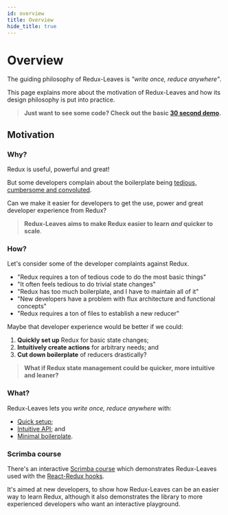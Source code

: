 ```yaml
---
id: overview
title: Overview
hide_title: true
---
```


# Overview

The guiding philosophy of Redux-Leaves is *"write once, reduce anywhere"*.

This page explains more about the motivation of Redux-Leaves and how its design philosophy is put into practice.

> **Just want to see some code? Check out the basic [30 second demo](examples/basicExample.md).**

## Motivation

### Why?

Redux is useful, powerful and great!

But some developers complain about the boilerplate being [tedious, cumbersome and convoluted](https://medium.com/@Charles_Stover/no-boilerplate-global-state-management-in-react-41e905944eb7).

Can we make it easier for developers to get the use, power and great developer experience from Redux?

> **Redux-Leaves aims to make Redux easier to learn *and* quicker to scale**.

### How?

Let's consider some of the developer complaints against Redux.

* "Redux requires a ton of tedious code to do the most basic things"
* "It often feels tedious to do trivial state changes"
* "Redux has too much boilerplate, and I have to maintain all of it"
* "New developers have a problem with flux architecture and functional concepts"
* "Redux requires a ton of files to establish a new reducer"

Maybe that developer experience would be better if we could:
1. **Quickly set up** Redux for basic state changes;
2. **Intuitively create actions** for arbitrary needs; and
3. **Cut down boilerplate** of reducers drastically?

> **What if Redux state management could be quicker, more intuitive and leaner?**

### What?

Redux-Leaves lets you *write once, reduce anywhere* with:
- [Quick setup](features.md#quick-setup);
- [Intuitive API](features.md#intuitive-api); and
- [Minimal boilerplate](features.md#minimal-boilerplate).

### Scrimba course

There's an interactive [Scrimba course](https://scrimba.com/c/cNqRmKtZ) which demonstrates Redux-Leaves used with the [React-Redux hooks](https://react-redux.js.org/api/hooks).

It's aimed at new developers, to show how Redux-Leaves can be an easier way to learn Redux, although it also demonstrates the library to more experienced developers who want an interactive playground.